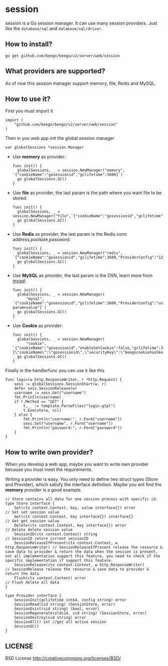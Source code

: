 # session

session is a Go session manager. It can use many session providers. Just like the `database/sql`
and `database/sql/driver`.

## How to install?

    go get github.com/beego/beego/v2/server/web/session

## What providers are supported?

As of now this session manager support memory, file, Redis and MySQL.

## How to use it?

First you must import it

    import (
    	"github.com/beego/beego/v2/server/web/session"
    )

Then in you web app init the global session manager

    var globalSessions *session.Manager

- Use **memory** as provider:

      func init() {
      	globalSessions, _ = session.NewManager("memory", `{"cookieName":"gosessionid","gclifetime":3600}`)
      	go globalSessions.GC()
      }

- Use **file** as provider, the last param is the path where you want file to be stored:

      func init() {
      	globalSessions, _ = session.NewManager("file",`{"cookieName":"gosessionid","gclifetime":3600,"ProviderConfig":"./tmp"}`)
      	go globalSessions.GC()
      }

- Use **Redis** as provider, the last param is the Redis conn address,poolsize,password:

      func init() {
      	globalSessions, _ = session.NewManager("redis", `{"cookieName":"gosessionid","gclifetime":3600,"ProviderConfig":"127.0.0.1:6379,100,astaxie"}`)
      	go globalSessions.GC()
      }

- Use **MySQL** as provider, the last param is the DSN, learn more
  from [mysql](https://github.com/go-sql-driver/mysql#dsn-data-source-name):

      func init() {
      	globalSessions, _ = session.NewManager(
      		"mysql", `{"cookieName":"gosessionid","gclifetime":3600,"ProviderConfig":"username:password@protocol(address)/dbname?param=value"}`)
      	go globalSessions.GC()
      }

- Use **Cookie** as provider:

      func init() {
      	globalSessions, _ = session.NewManager(
      		"cookie", `{"cookieName":"gosessionid","enableSetCookie":false,"gclifetime":3600,"ProviderConfig":"{\"cookieName\":\"gosessionid\",\"securityKey\":\"beegocookiehashkey\"}"}`)
      	go globalSessions.GC()
      }

Finally in the handlerfunc you can use it like this

    func login(w http.ResponseWriter, r *http.Request) {
    	sess := globalSessions.SessionStart(w, r)
    	defer sess.SessionRelease(w)
    	username := sess.Get("username")
    	fmt.Println(username)
    	if r.Method == "GET" {
    		t, _ := template.ParseFiles("login.gtpl")
    		t.Execute(w, nil)
    	} else {
    		fmt.Println("username:", r.Form["username"])
    		sess.Set("username", r.Form["username"])
    		fmt.Println("password:", r.Form["password"])
    	}
    }

## How to write own provider?

When you develop a web app, maybe you want to write own provider because you must meet the requirements.

Writing a provider is easy. You only need to define two struct types
(Store and Provider), which satisfy the interface definition. Maybe you will find the **memory** provider is a good
example.

    // Store contains all data for one session process with specific id.
    type Store interface {
        Set(ctx context.Context, key, value interface{}) error              // Set set session value
        Get(ctx context.Context, key interface{}) interface{}               // Get get session value
        Delete(ctx context.Context, key interface{}) error                  // Delete delete session value
        SessionID(ctx context.Context) string                               // SessionID return current sessionID
        SessionReleaseIfPresent(ctx context.Context, w http.ResponseWriter) // SessionReleaseIfPresent release the resource & save data to provider & return the data when the session is present, not all implementation support this feature, you need to check if the specific implementation if support this feature.
        SessionRelease(ctx context.Context, w http.ResponseWriter)          // SessionRelease release the resource & save data to provider & return the data
        Flush(ctx context.Context) error                                    // Flush delete all data
    }

    type Provider interface {
    	SessionInit(gclifetime int64, config string) error
    	SessionRead(sid string) (SessionStore, error)
    	SessionExist(sid string) (bool, error)
    	SessionRegenerate(oldsid, sid string) (SessionStore, error)
    	SessionDestroy(sid string) error
    	SessionAll() int //get all active session
    	SessionGC()
    }

## LICENSE

BSD License http://creativecommons.org/licenses/BSD/
